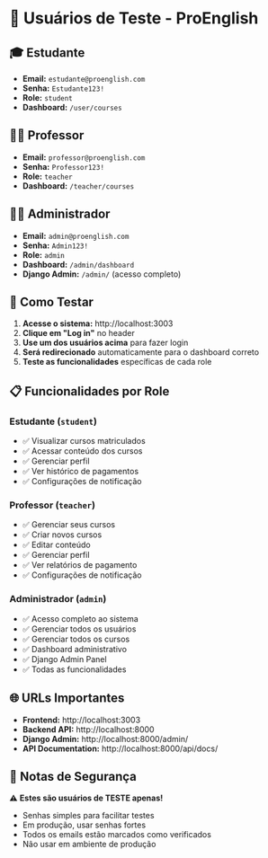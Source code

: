 # 👥 Usuários de Teste - ProEnglish

## 🎓 Estudante
- **Email:** `estudante@proenglish.com`
- **Senha:** `Estudante123!`
- **Role:** `student`
- **Dashboard:** `/user/courses`

## 👨‍🏫 Professor  
- **Email:** `professor@proenglish.com`
- **Senha:** `Professor123!`
- **Role:** `teacher`
- **Dashboard:** `/teacher/courses`

## 👨‍💼 Administrador
- **Email:** `admin@proenglish.com`
- **Senha:** `Admin123!`
- **Role:** `admin`
- **Dashboard:** `/admin/dashboard`
- **Django Admin:** `/admin/` (acesso completo)

## 🔧 Como Testar

1. **Acesse o sistema:** http://localhost:3003
2. **Clique em "Log in"** no header
3. **Use um dos usuários acima** para fazer login
4. **Será redirecionado** automaticamente para o dashboard correto
5. **Teste as funcionalidades** específicas de cada role

## 📋 Funcionalidades por Role

### Estudante (`student`)
- ✅ Visualizar cursos matriculados
- ✅ Acessar conteúdo dos cursos
- ✅ Gerenciar perfil
- ✅ Ver histórico de pagamentos
- ✅ Configurações de notificação

### Professor (`teacher`)
- ✅ Gerenciar seus cursos
- ✅ Criar novos cursos
- ✅ Editar conteúdo
- ✅ Gerenciar perfil
- ✅ Ver relatórios de pagamento
- ✅ Configurações de notificação

### Administrador (`admin`)
- ✅ Acesso completo ao sistema
- ✅ Gerenciar todos os usuários
- ✅ Gerenciar todos os cursos
- ✅ Dashboard administrativo
- ✅ Django Admin Panel
- ✅ Todas as funcionalidades

## 🌐 URLs Importantes

- **Frontend:** http://localhost:3003
- **Backend API:** http://localhost:8000
- **Django Admin:** http://localhost:8000/admin/
- **API Documentation:** http://localhost:8000/api/docs/

## 🔐 Notas de Segurança

⚠️ **Estes são usuários de TESTE apenas!**
- Senhas simples para facilitar testes
- Em produção, usar senhas fortes
- Todos os emails estão marcados como verificados
- Não usar em ambiente de produção